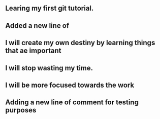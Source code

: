 ## Learing my first git tutorial.
## Added a new line of 

## I will create my own destiny by learning things that ae important 
## I will stop wasting my time. 
## I will be more focused towards the work


## Adding a new line of comment for testing purposes


